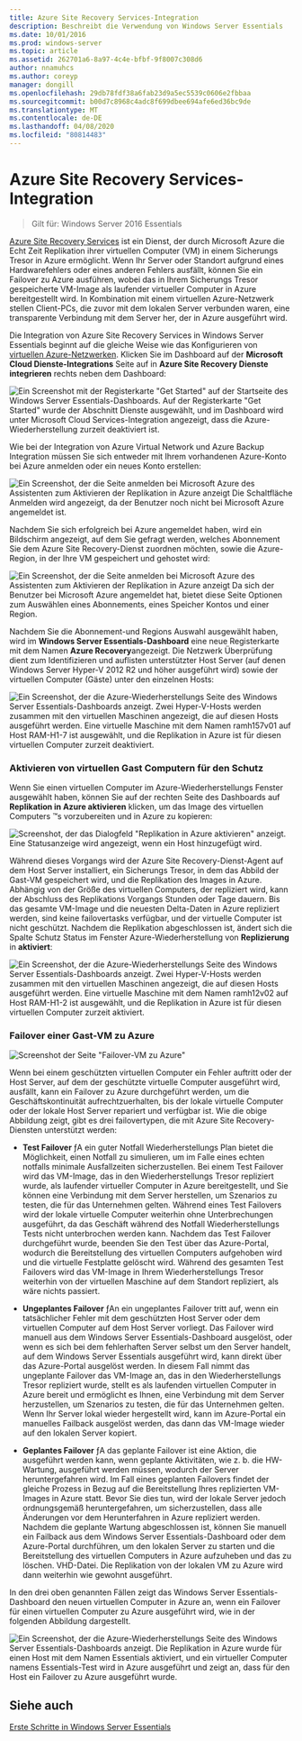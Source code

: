 ```yaml
---
title: Azure Site Recovery Services-Integration
description: Beschreibt die Verwendung von Windows Server Essentials
ms.date: 10/01/2016
ms.prod: windows-server
ms.topic: article
ms.assetid: 262701a6-8a97-4c4e-bfbf-9f8007c308d6
author: nnamuhcs
ms.author: coreyp
manager: dongill
ms.openlocfilehash: 29db78fdf38a6fab23d9a5ec5539c0606e2fbbaa
ms.sourcegitcommit: b00d7c8968c4adc8f699dbee694afe6ed36bc9de
ms.translationtype: MT
ms.contentlocale: de-DE
ms.lasthandoff: 04/08/2020
ms.locfileid: "80814483"
---
```

# <a name="azure-site-recovery-services-integration"></a>Azure Site Recovery Services-Integration

>Gilt für: Windows Server 2016 Essentials

[Azure Site Recovery Services](https://docs.microsoft.com/azure/site-recovery/) ist ein Dienst, der durch Microsoft Azure die Echt Zeit Replikation ihrer virtuellen Computer (VM) in einem Sicherungs Tresor in Azure ermöglicht. Wenn Ihr Server oder Standort aufgrund eines Hardwarefehlers oder eines anderen Fehlers ausfällt, können Sie ein Failover zu Azure ausführen, wobei das in Ihrem Sicherungs Tresor gespeicherte VM-Image als laufender virtueller Computer in Azure bereitgestellt wird. In Kombination mit einem virtuellen Azure-Netzwerk stellen Client-PCs, die zuvor mit dem lokalen Server verbunden waren, eine transparente Verbindung mit dem Server her, der in Azure ausgeführt wird.

Die Integration von Azure Site Recovery Services in Windows Server Essentials beginnt auf die gleiche Weise wie das Konfigurieren von [virtuellen Azure-Netzwerken](azure-virtual-network-integration.md). Klicken Sie im Dashboard auf der **Microsoft Cloud Dienste-Integrations** Seite auf in **Azure Site Recovery Dienste integrieren** rechts neben dem Dashboard:

![Ein Screenshot mit der Registerkarte "Get Started" auf der Startseite des Windows Server Essentials-Dashboards. Auf der Registerkarte "Get Started" wurde der Abschnitt Dienste ausgewählt, und im Dashboard wird unter Microsoft Cloud Services-Integration angezeigt, dass die Azure-Wiederherstellung zurzeit deaktiviert ist.](media/azure-site-recovery-1.PNG)

Wie bei der Integration von Azure Virtual Network und Azure Backup Integration müssen Sie sich entweder mit Ihrem vorhandenen Azure-Konto bei Azure anmelden oder ein neues Konto erstellen:

![Ein Screenshot, der die Seite anmelden bei Microsoft Azure des Assistenten zum Aktivieren der Replikation in Azure anzeigt Die Schaltfläche Anmelden wird angezeigt, da der Benutzer noch nicht bei Microsoft Azure angemeldet ist.](media/azure-site-recovery-2.PNG)

Nachdem Sie sich erfolgreich bei Azure angemeldet haben, wird ein Bildschirm angezeigt, auf dem Sie gefragt werden, welches Abonnement Sie dem Azure Site Recovery-Dienst zuordnen möchten, sowie die Azure-Region, in der Ihre VM gespeichert und gehostet wird:

![Ein Screenshot, der die Seite anmelden bei Microsoft Azure des Assistenten zum Aktivieren der Replikation in Azure anzeigt Da sich der Benutzer bei Microsoft Azure angemeldet hat, bietet diese Seite Optionen zum Auswählen eines Abonnements, eines Speicher Kontos und einer Region.](media/azure-site-recovery-3.PNG)

Nachdem Sie die Abonnement-und Regions Auswahl ausgewählt haben, wird im **Windows Server Essentials-Dashboard** eine neue Registerkarte mit dem Namen **Azure Recovery**angezeigt. Die Netzwerk Überprüfung dient zum Identifizieren und auflisten unterstützter Host Server (auf denen Windows Server Hyper-V 2012 R2 und höher ausgeführt wird) sowie der virtuellen Computer (Gäste) unter den einzelnen Hosts:

![Ein Screenshot, der die Azure-Wiederherstellungs Seite des Windows Server Essentials-Dashboards anzeigt. Zwei Hyper-V-Hosts werden zusammen mit den virtuellen Maschinen angezeigt, die auf diesen Hosts ausgeführt werden. Eine virtuelle Maschine mit dem Namen ramh157v01 auf Host RAM-H1-7 ist ausgewählt, und die Replikation in Azure ist für diesen virtuellen Computer zurzeit deaktiviert.](media/azure-site-recovery-4.PNG)

### <a name="enabling-guest-virtual-machines-for-protection"></a>Aktivieren von virtuellen Gast Computern für den Schutz

Wenn Sie einen virtuellen Computer im Azure-Wiederherstellungs Fenster ausgewählt haben, können Sie auf der rechten Seite des Dashboards auf **Replikation in Azure aktivieren** klicken, um das Image des virtuellen Computers &trade;s vorzubereiten und in Azure zu kopieren:

![Screenshot, der das Dialogfeld "Replikation in Azure aktivieren" anzeigt. Eine Statusanzeige wird angezeigt, wenn ein Host hinzugefügt wird.](media/azure-site-recovery-5.PNG)

Während dieses Vorgangs wird der Azure Site Recovery-Dienst-Agent auf dem Host Server installiert, ein Sicherungs Tresor, in dem das Abbild der Gast-VM gespeichert wird, und die Replikation des Images in Azure. Abhängig von der Größe des virtuellen Computers, der repliziert wird, kann der Abschluss des Replikations Vorgangs Stunden oder Tage dauern. Bis das gesamte VM-Image und die neuesten Delta-Daten in Azure repliziert werden, sind keine failovertasks verfügbar, und der virtuelle Computer ist nicht geschützt. Nachdem die Replikation abgeschlossen ist, ändert sich die Spalte Schutz Status im Fenster Azure-Wiederherstellung von **Replizierung** in **aktiviert**:

![Ein Screenshot, der die Azure-Wiederherstellungs Seite des Windows Server Essentials-Dashboards anzeigt. Zwei Hyper-V-Hosts werden zusammen mit den virtuellen Maschinen angezeigt, die auf diesen Hosts ausgeführt werden. Eine virtuelle Maschine mit dem Namen ramh12v02 auf Host RAM-H1-2 ist ausgewählt, und die Replikation in Azure ist für diesen virtuellen Computer zurzeit aktiviert.](media/azure-site-recovery-6.PNG)

### <a name="failover-of-a-guest-vm-to-azure"></a>Failover einer Gast-VM zu Azure

![Screenshot der Seite "Failover-VM zu Azure"](media/azure-site-recovery-7.PNG)

Wenn bei einem geschützten virtuellen Computer ein Fehler auftritt oder der Host Server, auf dem der geschützte virtuelle Computer ausgeführt wird, ausfällt, kann ein Failover zu Azure durchgeführt werden, um die Geschäftskontinuität aufrechtzuerhalten, bis der lokale virtuelle Computer oder der lokale Host Server repariert und verfügbar ist. Wie die obige Abbildung zeigt, gibt es drei failovertypen, die mit Azure Site Recovery-Diensten unterstützt werden:

-   **Test Failover** ƒA ein guter Notfall Wiederherstellungs Plan bietet die Möglichkeit, einen Notfall zu simulieren, um im Falle eines echten notfalls minimale Ausfallzeiten sicherzustellen. Bei einem Test Failover wird das VM-Image, das in den Wiederherstellungs Tresor repliziert wurde, als laufender virtueller Computer in Azure bereitgestellt, und Sie können eine Verbindung mit dem Server herstellen, um Szenarios zu testen, die für das Unternehmen gelten. Während eines Test Failovers wird der lokale virtuelle Computer weiterhin ohne Unterbrechungen ausgeführt, da das Geschäft während des Notfall Wiederherstellungs Tests nicht unterbrochen werden kann. Nachdem das Test Failover durchgeführt wurde, beenden Sie den Test über das Azure-Portal, wodurch die Bereitstellung des virtuellen Computers aufgehoben wird und die virtuelle Festplatte gelöscht wird. Während des gesamten Test Failovers wird das VM-Image in Ihrem Wiederherstellungs Tresor weiterhin von der virtuellen Maschine auf dem Standort repliziert, als wäre nichts passiert.

-   **Ungeplantes Failover** ƒAn ein ungeplantes Failover tritt auf, wenn ein tatsächlicher Fehler mit dem geschützten Host Server oder dem virtuellen Computer auf dem Host Server vorliegt. Das Failover wird manuell aus dem Windows Server Essentials-Dashboard ausgelöst, oder wenn es sich bei dem fehlerhaften Server selbst um den Server handelt, auf dem Windows Server Essentials ausgeführt wird, kann direkt über das Azure-Portal ausgelöst werden. In diesem Fall nimmt das ungeplante Failover das VM-Image an, das in den Wiederherstellungs Tresor repliziert wurde, stellt es als laufenden virtuellen Computer in Azure bereit und ermöglicht es Ihnen, eine Verbindung mit dem Server herzustellen, um Szenarios zu testen, die für das Unternehmen gelten. Wenn Ihr Server lokal wieder hergestellt wird, kann im Azure-Portal ein manuelles Failback ausgelöst werden, das dann das VM-Image wieder auf den lokalen Server kopiert.

-   **Geplantes Failover** ƒA das geplante Failover ist eine Aktion, die ausgeführt werden kann, wenn geplante Aktivitäten, wie z. b. die HW-Wartung, ausgeführt werden müssen, wodurch der Server heruntergefahren wird. Im Fall eines geplanten Failovers findet der gleiche Prozess in Bezug auf die Bereitstellung Ihres replizierten VM-Images in Azure statt. Bevor Sie dies tun, wird der lokale Server jedoch ordnungsgemäß heruntergefahren, um sicherzustellen, dass alle Änderungen vor dem Herunterfahren in Azure repliziert werden. Nachdem die geplante Wartung abgeschlossen ist, können Sie manuell ein Failback aus dem Windows Server Essentials-Dashboard oder dem Azure-Portal durchführen, um den lokalen Server zu starten und die Bereitstellung des virtuellen Computers in Azure aufzuheben und das zu löschen. VHD-Datei. Die Replikation von der lokalen VM zu Azure wird dann weiterhin wie gewohnt ausgeführt.

In den drei oben genannten Fällen zeigt das Windows Server Essentials-Dashboard den neuen virtuellen Computer in Azure an, wenn ein Failover für einen virtuellen Computer zu Azure ausgeführt wird, wie in der folgenden Abbildung dargestellt.

![Ein Screenshot, der die Azure-Wiederherstellungs Seite des Windows Server Essentials-Dashboards anzeigt. Die Replikation in Azure wurde für einen Host mit dem Namen Essentials aktiviert, und ein virtueller Computer namens Essentials-Test wird in Azure ausgeführt und zeigt an, dass für den Host ein Failover zu Azure ausgeführt wurde.](media/azure-site-recovery-8.PNG)

<a name="see-also"></a>Siehe auch
--------
[Erste Schritte in Windows Server Essentials](get-started.md)

